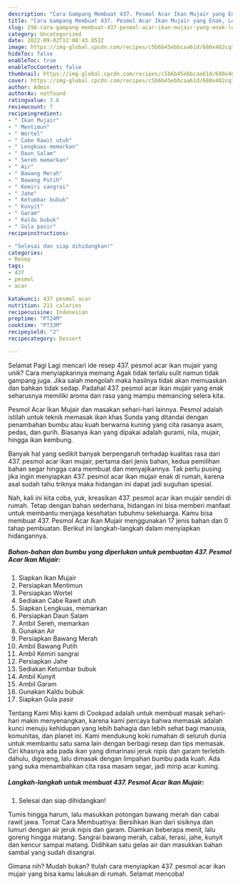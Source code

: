 ```yaml
---
description: "Cara Gampang Membuat 437. Pesmol Acar Ikan Mujair yang Enak, Lezat"
title: "Cara Gampang Membuat 437. Pesmol Acar Ikan Mujair yang Enak, Lezat"
slug: 298-cara-gampang-membuat-437-pesmol-acar-ikan-mujair-yang-enak-lezat
category: Uncategorized
date: 2022-09-02T12:08:43.852Z
image: https://img-global.cpcdn.com/recipes/c5b6b45ebbcaa61d/680x482cq70/437-pesmol-acar-ikan-mujair-foto-resep-utama.jpg
hideToc: false
enableToc: true
enableTocContent: false
thumbnail: https://img-global.cpcdn.com/recipes/c5b6b45ebbcaa61d/680x482cq70/437-pesmol-acar-ikan-mujair-foto-resep-utama.jpg
cover: https://img-global.cpcdn.com/recipes/c5b6b45ebbcaa61d/680x482cq70/437-pesmol-acar-ikan-mujair-foto-resep-utama.jpg
author: Admin
authorAv: notfound
ratingvalue: 3.6
reviewcount: 7
recipeingredient:
- " Ikan Mujair"
- " Mentimun"
- " Wortel"
- " Cabe Rawit utuh"
- " Lengkuas memarkan"
- " Daun Salam"
- " Sereh memarkan"
- " Air"
- " Bawang Merah"
- " Bawang Putih"
- " Kemiri sangrai"
- " Jahe"
- " Ketumbar bubuk"
- " Kunyit"
- " Garam"
- " Kaldu bubuk"
- " Gula pasir"
recipeinstructions:

- "Selesai dan siap dihidangkan!"
categories:
- Resep
tags:
- 437
- pesmol
- acar

katakunci: 437 pesmol acar 
nutrition: 211 calories
recipecuisine: Indonesian
preptime: "PT24M"
cooktime: "PT33M"
recipeyield: "2"
recipecategory: Dessert

---
```



Selamat Pagi Lagi mencari ide resep 437. pesmol acar ikan mujair yang unik? Cara menyiapkannya memang Agak tidak terlalu sulit namun tidak gampang juga. Jika salah mengolah maka hasilnya tidak akan memuaskan dan bahkan tidak sedap. Padahal 437. pesmol acar ikan mujair yang enak seharusnya memiliki aroma dan rasa yang mampu memancing selera kita.


Pesmol Acar Ikan Mujair dan masakan sehari-hari lainnya. Pesmol adalah istilah untuk teknik memasak ikan khas Sunda yang ditandai dengan penambahan bumbu atau kuah berwarna kuning yang cita rasanya asam, pedas, dan gurih. Biasanya ikan yang dipakai adalah gurami, nila, mujair, hingga ikan kembung.

Banyak hal yang sedikit banyak berpengaruh terhadap kualitas rasa dari 437. pesmol acar ikan mujair, pertama dari jenis bahan, kedua pemilihan bahan segar hingga cara membuat dan menyajikannya. Tak perlu pusing jika ingin menyiapkan 437. pesmol acar ikan mujair enak di rumah, karena asal sudah tahu triknya maka hidangan ini dapat jadi suguhan spesial.


Nah, kali ini kita coba, yuk, kreasikan 437. pesmol acar ikan mujair sendiri di rumah. Tetap dengan bahan sederhana, hidangan ini bisa memberi manfaat untuk membantu menjaga kesehatan tubuhmu sekeluarga. Kamu bisa membuat 437. Pesmol Acar Ikan Mujair menggunakan 17 jenis bahan dan 0 tahap pembuatan. Berikut ini langkah-langkah dalam menyiapkan hidangannya.

<!--inarticleads1-->

##### Bahan-bahan dan bumbu yang diperlukan untuk pembuatan 437. Pesmol Acar Ikan Mujair:

1. Siapkan  Ikan Mujair
1. Persiapkan  Mentimun
1. Persiapkan  Wortel
1. Sediakan  Cabe Rawit utuh
1. Siapkan  Lengkuas, memarkan
1. Persiapkan  Daun Salam
1. Ambil  Sereh, memarkan
1. Gunakan  Air
1. Persiapkan  Bawang Merah
1. Ambil  Bawang Putih
1. Ambil  Kemiri sangrai
1. Persiapkan  Jahe
1. Sediakan  Ketumbar bubuk
1. Ambil  Kunyit
1. Ambil  Garam
1. Gunakan  Kaldu bubuk
1. Siapkan  Gula pasir


Tentang Kami Misi kami di Cookpad adalah untuk membuat masak sehari-hari makin menyenangkan, karena kami percaya bahwa memasak adalah kunci menuju kehidupan yang lebih bahagia dan lebih sehat bagi manusia, komunitas, dan planet ini. Kami mendukung koki rumahan di seluruh dunia untuk membantu satu sama lain dengan berbagi resep dan tips memasak. Ciri khasnya ada pada ikan yang dimarinasi jeruk nipis dan garam terlebih dahulu, digoreng, lalu dimasak dengan limpahan bumbu pada kuah. Ada yang suka menambahkan cita rasa masam segar, jadi mirip acar kuning. 

<!--inarticleads2-->

##### Langkah-langkah untuk membuat 437. Pesmol Acar Ikan Mujair:


1. Selesai dan siap dihidangkan!

Tumis hingga harum, lalu masukkan potongan bawang merah dan cabai rawit jawa. Tomat Cara Membuatnya: Bersihkan ikan dari sisiknya dan lumuri dengan air jeruk nipis dan garam. Diamkan beberapa menit, lalu goreng hingga matang. Sangrai bawang merah, cabai, terasi, jahe, kunyit dan kencur sampai matang. Didihkan satu gelas air dan masukkan bahan sambal yang sudah disangrai. 

Gimana nih? Mudah bukan? Itulah cara menyiapkan 437. pesmol acar ikan mujair yang bisa kamu lakukan di rumah. Selamat mencoba!
